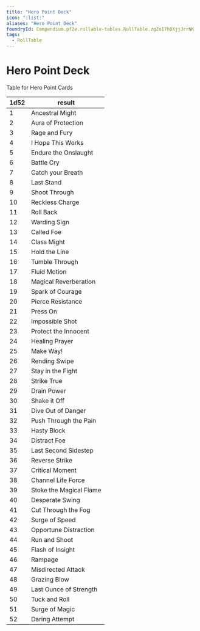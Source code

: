 ```yaml
---
title: "Hero Point Deck"
icon: ":list:"
aliases: "Hero Point Deck"
foundryId: Compendium.pf2e.rollable-tables.RollTable.zgZoI7h0XjjJrrNK
tags:
  - RollTable
---
```


# Hero Point Deck
<p>Table for Hero Point Cards</p>

| 1d52 | result |
|------|--------|
| 1 | Ancestral Might |
| 2 | Aura of Protection |
| 3 | Rage and Fury |
| 4 | I Hope This Works |
| 5 | Endure the Onslaught |
| 6 | Battle Cry |
| 7 | Catch your Breath |
| 8 | Last Stand |
| 9 | Shoot Through |
| 10 | Reckless Charge |
| 11 | Roll Back |
| 12 | Warding Sign |
| 13 | Called Foe |
| 14 | Class Might |
| 15 | Hold the Line |
| 16 | Tumble Through |
| 17 | Fluid Motion |
| 18 | Magical Reverberation |
| 19 | Spark of Courage |
| 20 | Pierce Resistance |
| 21 | Press On |
| 22 | Impossible Shot |
| 23 | Protect the Innocent |
| 24 | Healing Prayer |
| 25 | Make Way! |
| 26 | Rending Swipe |
| 27 | Stay in the Fight |
| 28 | Strike True |
| 29 | Drain Power |
| 30 | Shake it Off |
| 31 | Dive Out of Danger |
| 32 | Push Through the Pain |
| 33 | Hasty Block |
| 34 | Distract Foe |
| 35 | Last Second Sidestep |
| 36 | Reverse Strike |
| 37 | Critical Moment |
| 38 | Channel Life Force |
| 39 | Stoke the Magical Flame |
| 40 | Desperate Swing |
| 41 | Cut Through the Fog |
| 42 | Surge of Speed |
| 43 | Opportune Distraction |
| 44 | Run and Shoot |
| 45 | Flash of Insight |
| 46 | Rampage |
| 47 | Misdirected Attack |
| 48 | Grazing Blow |
| 49 | Last Ounce of Strength |
| 50 | Tuck and Roll |
| 51 | Surge of Magic |
| 52 | Daring Attempt |
